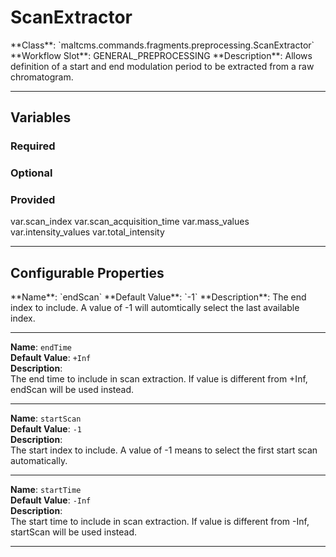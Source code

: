 <h1>ScanExtractor</h1>
**Class**: `maltcms.commands.fragments.preprocessing.ScanExtractor`  
**Workflow Slot**: GENERAL_PREPROCESSING  
**Description**: Allows definition of a start and end modulation period to be extracted from a raw chromatogram.  

---

<h2>Variables</h2>
<h3>Required</h3>

<h3>Optional</h3>

<h3>Provided</h3>
	var.scan_index
	var.scan_acquisition_time
	var.mass_values
	var.intensity_values
	var.total_intensity


---

<h2>Configurable Properties</h2>
**Name**: `endScan`  
**Default Value**: `-1`  
**Description**:  
The end index to include. A value of -1 will automtically select the last available index.  

---

**Name**: `endTime`  
**Default Value**: `+Inf`  
**Description**:  
The end time to include in scan extraction. If value is different from +Inf, endScan will be used instead.  

---

**Name**: `startScan`  
**Default Value**: `-1`  
**Description**:  
The start index to include. A value of -1 means to select the first start scan automatically.  

---

**Name**: `startTime`  
**Default Value**: `-Inf`  
**Description**:  
The start time to include in scan extraction. If value is different from -Inf, startScan will be used instead.  

---


